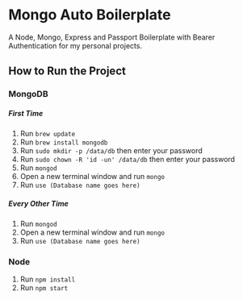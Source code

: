 # Mongo Auto Boilerplate
A Node, Mongo, Express and Passport Boilerplate with Bearer Authentication for my personal projects.

## How to Run the Project

### MongoDB
##### First Time
1. Run `brew update`
2. Run `brew install mongodb`
3. Run `sudo mkdir -p /data/db` then enter your password
4. Run `sudo chown -R 'id -un' /data/db` then enter your password
5. Run `mongod`
6. Open a new terminal window and run `mongo`
7. Run `use (Database name goes here)`

##### Every Other Time
1. Run `mongod`
2. Open a new terminal window and run `mongo`
3. Run `use (Database name goes here)`

### Node
1. Run `npm install`
2. Run `npm start`
